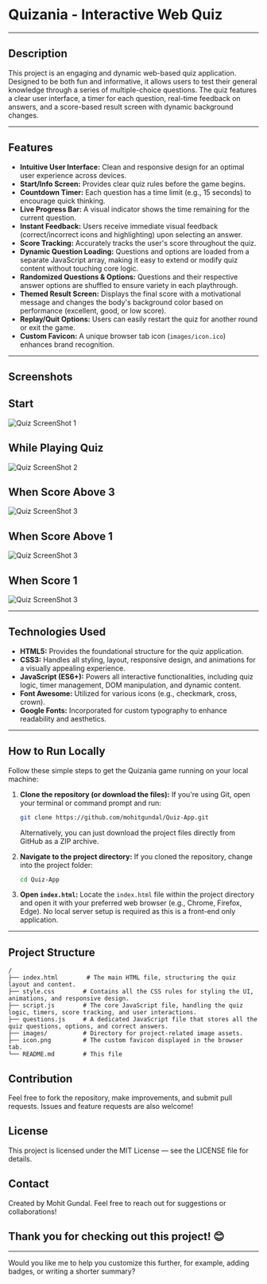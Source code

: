 # Quizania - Interactive Web Quiz

---

## Description
This project is an engaging and dynamic web-based quiz application. Designed to be both fun and informative, it allows users to test their general knowledge through a series of multiple-choice questions. The quiz features a clear user interface, a timer for each question, real-time feedback on answers, and a score-based result screen with dynamic background changes.

---

## Features
* **Intuitive User Interface:** Clean and responsive design for an optimal user experience across devices.
* **Start/Info Screen:** Provides clear quiz rules before the game begins.
* **Countdown Timer:** Each question has a time limit (e.g., 15 seconds) to encourage quick thinking.
* **Live Progress Bar:** A visual indicator shows the time remaining for the current question.
* **Instant Feedback:** Users receive immediate visual feedback (correct/incorrect icons and highlighting) upon selecting an answer.
* **Score Tracking:** Accurately tracks the user's score throughout the quiz.
* **Dynamic Question Loading:** Questions and options are loaded from a separate JavaScript array, making it easy to extend or modify quiz content without touching core logic.
* **Randomized Questions & Options:** Questions and their respective answer options are shuffled to ensure variety in each playthrough.
* **Themed Result Screen:** Displays the final score with a motivational message and changes the body's background color based on performance (excellent, good, or low score).
* **Replay/Quit Options:** Users can easily restart the quiz for another round or exit the game.
* **Custom Favicon:** A unique browser tab icon (`images/icon.ico`) enhances brand recognition.

---

## Screenshots

## Start 
![Quiz ScreenShot 1](images/Screenshot1.png)

## While Playing Quiz
![Quiz ScreenShot 2](images/Screenshot2.png)

## When Score Above 3
![Quiz ScreenShot 3](images/Screenshot3.png)

## When Score Above 1
![Quiz ScreenShot 3](images/Screenshot4.png)

## When Score 1
![Quiz ScreenShot 3](images/Screenshot5.png)


---

## Technologies Used
* **HTML5:** Provides the foundational structure for the quiz application.
* **CSS3:** Handles all styling, layout, responsive design, and animations for a visually appealing experience.
* **JavaScript (ES6+):** Powers all interactive functionalities, including quiz logic, timer management, DOM manipulation, and dynamic content.
* **Font Awesome:** Utilized for various icons (e.g., checkmark, cross, crown).
* **Google Fonts:** Incorporated for custom typography to enhance readability and aesthetics.

---

## How to Run Locally

Follow these simple steps to get the Quizania game running on your local machine:

1.  **Clone the repository (or download the files):**
    If you're using Git, open your terminal or command prompt and run:
    ```bash
    git clone https://github.com/mohitgundal/Quiz-App.git
    ```
    
    Alternatively, you can just download the project files directly from GitHub as a ZIP archive.

2.  **Navigate to the project directory:**
    If you cloned the repository, change into the project folder:
    ```bash
    cd Quiz-App
    ```

3.  **Open `index.html`:**
    Locate the `index.html` file within the project directory and open it with your preferred web browser (e.g., Chrome, Firefox, Edge).
    No local server setup is required as this is a front-end only application.
   ---

## Project Structure
```plaintext
/
├── index.html        # The main HTML file, structuring the quiz layout and content.
├── style.css        # Contains all the CSS rules for styling the UI, animations, and responsive design.
├── script.js        # The core JavaScript file, handling the quiz logic, timers, score tracking, and user interactions.
├── questions.js     # A dedicated JavaScript file that stores all the quiz questions, options, and correct answers.
├── images/          # Directory for project-related image assets.
├── icon.png         # The custom favicon displayed in the browser tab.
└── README.md        # This file
```

## Contribution
Feel free to fork the repository, make improvements, and submit pull requests. Issues and feature requests are also welcome!


## License
This project is licensed under the MIT License — see the LICENSE file for details.


## Contact
Created by Mohit Gundal. Feel free to reach out for suggestions or collaborations!


## Thank you for checking out this project! 😊
---

Would you like me to help you customize this further, for example, adding badges, or writing a shorter summary?
